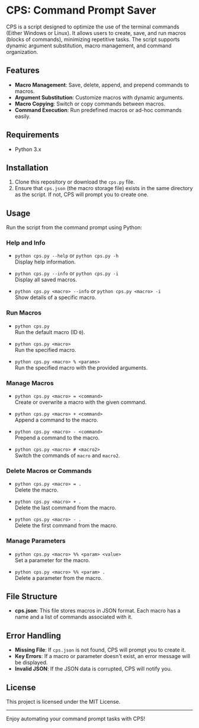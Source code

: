 # CPS: Command Prompt Saver

CPS is a script designed to optimize the use of the terminal commands (Either Windows or Linux).
It allows users to create, save, and run macros (blocks of commands), minimizing repetitive tasks.
The script supports dynamic argument substitution, macro management, and command organization.

## Features
- **Macro Management**: Save, delete, append, and prepend commands to macros.
- **Argument Substitution**: Customize macros with dynamic arguments.
- **Macro Copying**: Switch or copy commands between macros.
- **Command Execution**: Run predefined macros or ad-hoc commands easily.

## Requirements
- Python 3.x

## Installation
1. Clone this repository or download the `cps.py` file.
2. Ensure that `cps.json` (the macro storage file) exists in the same directory as the script. If not, CPS will prompt you to create one.

## Usage
Run the script from the command prompt using Python:

### Help and Info
- `python cps.py --help` or `python cps.py -h`  
  Display help information.

- `python cps.py --info` or `python cps.py -i`  
  Display all saved macros.

- `python cps.py <macro> --info` or `python cps.py <macro> -i`  
  Show details of a specific macro.

### Run Macros
- `python cps.py`  
  Run the default macro (ID `0`).

- `python cps.py <macro>`  
  Run the specified macro.

- `python cps.py <macro> % <params>`  
  Run the specified macro with the provided arguments.

### Manage Macros
- `python cps.py <macro> = <command>`  
  Create or overwrite a macro with the given command.

- `python cps.py <macro> + <command>`  
  Append a command to the macro.

- `python cps.py <macro> - <command>`  
  Prepend a command to the macro.

- `python cps.py <macro> # <macro2>`  
  Switch the commands of `macro` and `macro2`.

### Delete Macros or Commands
- `python cps.py <macro> = .`  
  Delete the macro.

- `python cps.py <macro> + .`  
  Delete the last command from the macro.

- `python cps.py <macro> - .`  
  Delete the first command from the macro.

### Manage Parameters
- `python cps.py <macro> %% <param> <value>`  
  Set a parameter for the macro.

- `python cps.py <macro> %% <param> .`  
  Delete a parameter from the macro.

## File Structure
- **cps.json**: This file stores macros in JSON format. Each macro has a name and a list of commands associated with it.

## Error Handling
- **Missing File**: If `cps.json` is not found, CPS will prompt you to create it.
- **Key Errors**: If a macro or parameter doesn't exist, an error message will be displayed.
- **Invalid JSON**: If the JSON data is corrupted, CPS will notify you.

## License
This project is licensed under the MIT License.

---

Enjoy automating your command prompt tasks with CPS!
